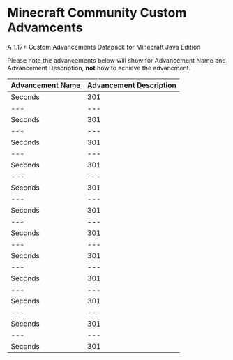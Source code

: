 # Minecraft Community Custom Advamcents

A 1.17+ Custom Advancements Datapack for Minecraft Java Edition

Please note the advancements below will show for Advancement Name and Advancement Description, **not** how to achieve the advancment.

Advancement Name | Advancement Description |
--- | --- |
Seconds | 301 |
--- | --- |
Seconds | 301 |
--- | --- |
Seconds | 301 |
--- | --- |
Seconds | 301 |
--- | --- |
Seconds | 301 |
--- | --- |
Seconds | 301 |
--- | --- |
Seconds | 301 |
--- | --- |
Seconds | 301 |
--- | --- |
Seconds | 301 |
--- | --- |
Seconds | 301 |
--- | --- |
Seconds | 301 |
--- | --- |
Seconds | 301 |

